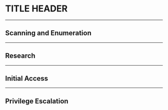 # TITLE HEADER

*** 

## Scanning and Enumeration

***

## Research

*** 

## Initial Access

***

## Privilege Escalation
